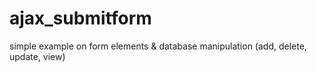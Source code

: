 # ajax_submitform
simple example on form elements &amp; database manipulation (add, delete, update, view)
